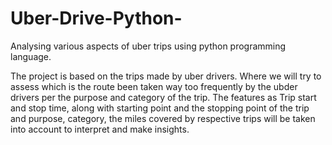 # Uber-Drive-Python-
Analysing  various aspects of uber trips using python programming language.


The project is based on the trips made by uber drivers. Where we will try to assess which is the route been taken way too frequently by the ubder drivers per the purpose and category of the trip.
The features as Trip start and stop time, along with starting point and the stopping point of the trip and purpose, category, the miles covered by respective trips will be taken into account to interpret and make insights.
